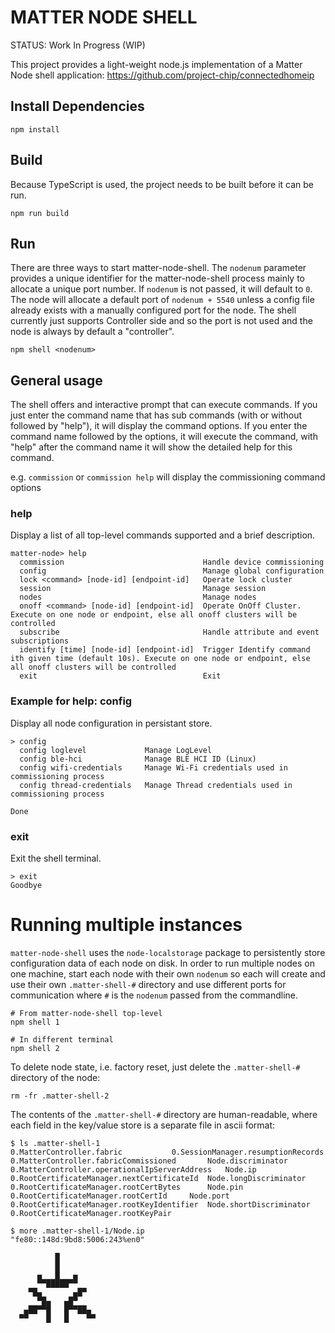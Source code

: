 # MATTER NODE SHELL

STATUS: Work In Progress (WIP)

This project provides a light-weight node.js implementation of a Matter Node shell application:
https://github.com/project-chip/connectedhomeip

## Install Dependencies

```
npm install
```

## Build

Because TypeScript is used, the project needs to be built before it can be run.

```
npm run build
```
## Run

There are three ways to start matter-node-shell. The `nodenum` parameter provides a unique identifier for the matter-node-shell process mainly to allocate a unique port number. If `nodenum` is not passed, it will default to `0`. The node will allocate a default port of `nodenum + 5540` unless a config file already exists with a manually configured port for the node.
The shell currently just supports Controller side and so the port is not used and the node is always by default a "controller".

```
npm shell <nodenum>
```

## General usage

The shell offers and interactive prompt that can execute commands. If you just enter the command name that has sub commands (with or without followed by "help"), it will display the command options. If you enter the command name followed by the options, it will execute the command, with "help" after the command name it will show the detailed help for this command.

e.g. `commission` or `commission help` will display the commissioning command options

### help

Display a list of all top-level commands supported and a brief description.

```
matter-node> help
  commission                               Handle device commissioning
  config                                   Manage global configuration
  lock <command> [node-id] [endpoint-id]   Operate lock cluster
  session                                  Manage session
  nodes                                    Manage nodes
  onoff <command> [node-id] [endpoint-id]  Operate OnOff Cluster. Execute on one node or endpoint, else all onoff clusters will be controlled
  subscribe                                Handle attribute and event subscriptions
  identify [time] [node-id] [endpoint-id]  Trigger Identify command ith given time (default 10s). Execute on one node or endpoint, else all onoff clusters will be controlled
  exit                                     Exit

```

### Example for help: config

Display all node configuration in persistant store.

```
> config
  config loglevel             Manage LogLevel
  config ble-hci              Manage BLE HCI ID (Linux)
  config wifi-credentials     Manage Wi-Fi credentials used in commissioning process
  config thread-credentials   Manage Thread credentials used in commissioning process

Done
```

### exit

Exit the shell terminal.

```
> exit
Goodbye
```


# Running multiple instances

`matter-node-shell` uses the `node-localstorage` package to persistently store configuration data of each node on disk. In order to run multiple nodes on one machine, start each node with their own `nodenum` so each will create and use their own `.matter-shell-#` directory and use different ports for communication where `#` is the `nodenum` passed from the commandline.

```
# From matter-node-shell top-level
npm shell 1

# In different terminal
npm shell 2
```

To delete node state, i.e. factory reset, just delete the `.matter-shell-#` directory of the node:

```
rm -fr .matter-shell-2
```

The contents of the `.matter-shell-#` directory are human-readable, where each field in the key/value store is a separate file in ascii format:

```
$ ls .matter-shell-1
0.MatterController.fabric			0.SessionManager.resumptionRecords
0.MatterController.fabricCommissioned		Node.discriminator
0.MatterController.operationalIpServerAddress	Node.ip
0.RootCertificateManager.nextCertificateId	Node.longDiscriminator
0.RootCertificateManager.rootCertBytes		Node.pin
0.RootCertificateManager.rootCertId		Node.port
0.RootCertificateManager.rootKeyIdentifier	Node.shortDiscriminator
0.RootCertificateManager.rootKeyPair

$ more .matter-shell-1/Node.ip 
"fe80::148d:9bd8:5006:243%en0"
```

```
          █
          █
      ▄   █   ▄
      ▀▀█████▀▀
    ▀█▄       ▄█▀
      ▀█▄   ▄█▀
   ▄██▀▀█   █▀▀██▄
  ▀▀    █   █    ▀▀
```
